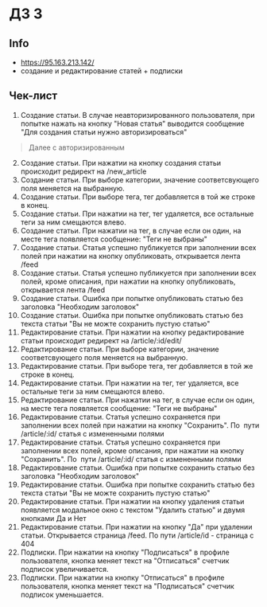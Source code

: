 # ДЗ 3 

## Info
- https://95.163.213.142/
- создание и редактирование статей + подписки

## Чек-лист
1) Создание статьи. В случае неавторизированного пользователя, при попытке нажать на кнопку "Новая статья" выводится сообщение "Для создания статьи нужно авторизироваться"
> Далее с авторизированным
2) Создание статьи. При нажатии на кнопку создания статьи происходит редирект на /new_article
3) Создание статьи. При выборе категории, значение соответсвующего поля меняется на выбранную.
4) Создание статьи. При выборе тега, тег добавляется в той же строке в конец.
5) Создание статьи. При нажатии на тег, тег удаляется, все остальные теги за ним смещаются влево.
6) Создание статьи. При нажатии на тег, в случае если он один, на месте тега появляется сообщение: "Теги не выбраны" 
7) Создание статьи. Статья успешно публикуется при заполнении всех полей при  нажатии на кнопку опубликовать, открывается лента /feed
8) Создание статьи. Статья успешно публикуется при заполнении всех полей, кроме описания, при  нажатии на кнопку опубликовать, открывается лента /feed
9) Создание статьи. Ошибка при попытке опубликовать статью без заголовка "Необходим заголовок"
10) Создание статьи. Ошибка при попытке опубликовать статью без текста статьи "Вы не можте сохранить пустую статью"
11) Редактирование статьи. При нажатии на кнопку редактирование статьи происходит редирект на /article/:id/edit/
12) Редактирование статьи. При выборе категории, значение соответсвующего поля меняется на выбранную.
13) Редактирование статьи. При выборе тега, тег добавляется в той же строке в конец.
14) Редактирование статьи.  При нажатии на тег, тег удаляется, все остальные теги за ним смещаются влево.
15) Редактирование статьи. При нажатии на тег, в случае если он один, на месте тега появляется сообщение: "Теги не выбраны" 
16) Редактирование статьи. Статья успешно сохраняется при заполнении всех полей при  нажатии на кнопку "Сохранить". По  пути /article/:id/ статья с измененными полями
17) Редактирование статьи. Статья успешно сохраняется при заполнении всех полей, кроме описания, при  нажатии на кнопку "Сохранить". По  пути /article/:id/ статья с измененными полями
18) Редактирование статьи. Ошибка при попытке сохранить статью без заголовка "Необходим заголовок"
19) Редактирование статьи. Ошибка при попытке сохранить статью без текста статьи "Вы не можте сохранить пустую статью"
20) Редактирование статьи. При нажатии на кнопку удаления статьи появляется модальное окно с текстом "Удалить статью" и двумя кнопками Да и Нет
21) Редактирование статьи. При нажатии на кнопку "Да" при удалении статьи. Открывается страница /feed. По пути /article/id - страница с 404
22) Подписки. При нажатии на кнопку "Подписаться" в профиле пользователя, кнопка меняет текст на "Отписаться" счетчик подписок увеличивается.
23) Подписки. При нажатии на кнопку "Отписаться" в профиле пользователя, кнопка меняет текст на "Подписаться" счетчик подписок уменьшается.